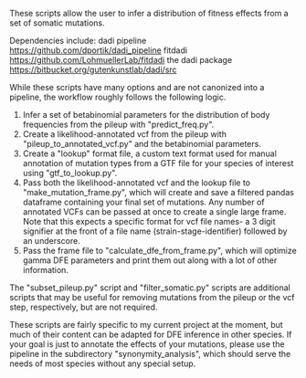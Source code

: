 These scripts allow the user to infer a distribution of fitness effects from a set of somatic mutations.

Dependencies include:
dadi pipeline https://github.com/dportik/dadi_pipeline 
fitdadi https://github.com/LohmuellerLab/fitdadi
the dadi package https://bitbucket.org/gutenkunstlab/dadi/src

While these scripts have many options and are not canonized into a pipeline, the workflow roughly follows the following logic.
1. Infer a set of betabinomial parameters for the distribution of body frequencies from the pileup with "predict_freq.py".
2. Create a likelihood-annotated vcf from the pileup with "pileup_to_annotated_vcf.py" and the betabinomial parameters. 
3. Create a "lookup" format file, a custom text format used for manual annotation of mutation types from a GTF file for your species of interest using "gtf_to_lookup.py".
4. Pass both the likelihood-annotated vcf and the lookup file to "make_mutation_frame.py", which will create and save a filtered pandas dataframe containing your final set of mutations. Any number of annotated VCFs can be passed at once to create a single large frame. Note that this expects a specific format for vcf file names- a 3 digit signifier at the front of a file name (strain-stage-identifier) followed by an underscore.
5. Pass the frame file to "calculate_dfe_from_frame.py", which will optimize gamma DFE parameters and print them out along with a lot of other information.

The "subset_pileup.py" script and "filter_somatic.py" scripts are additional scripts that may be useful for removing mutations from the pileup or the vcf step, respectively, but are not required.

These scripts are fairly specific to my current project at the moment, but much of their content can be adapted for DFE inference in other species. If your goal is just to annotate the effects of your mutations, please use the pipeline in the subdirectory "synonymity_analysis", which should serve the needs of most species without any special setup.
